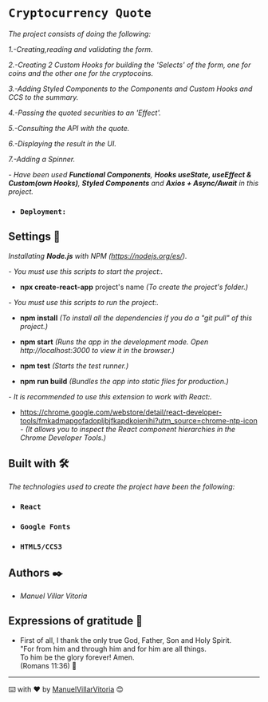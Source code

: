 # `Cryptocurrency Quote`

_The project consists of doing the following:_

_1.-Creating,reading and validating the form._

_2.-Creating 2 Custom Hooks for building the 'Selects' of the form, one for coins and the other one for the cryptocoins._

_3.-Adding Styled Components to the Components and Custom Hooks and CCS to the summary._

_4.-Passing the quoted securities to an 'Effect'._

_5.-Consulting the API with the quote._

_6.-Displaying the result in the UI._

_7.-Adding a Spinner._

_- Have been used **Functional Components**, **Hooks useState, useEffect & Custom(own Hooks)**, **Styled Components** and  **Axios + Async/Await** in this project._


* ### `Deployment:` 


## Settings 🔧

_Installating **Node.js** with NPM (https://nodejs.org/es/)._ 


_- You must use this scripts to start the project:._

* **npx create-react-app** project's name  _(To create the project's folder.)_ 


_- You must use this scripts to run the project:._

* **npm install**  _(To install all the dependencies if you do a "git pull" of this project.)_

* **npm start**  _(Runs the app in the development mode. Open http://localhost:3000 to view it in the browser.)_ <br />

* **npm test**  _(Starts the test runner.)_ <br />

* **npm run build**  _(Bundles the app into static files for production.)_ <br />


_- It is recommended to use this extension to work with React:._

* https://chrome.google.com/webstore/detail/react-developer-tools/fmkadmapgofadopljbjfkapdkoienihi?utm_source=chrome-ntp-icon _-  (It allows you to inspect the React component hierarchies in the Chrome Developer Tools.)_


## Built with 🛠️

_The technologies used to create the project have been the following:_

* ### `React`
* ### `Google Fonts`
* ### `HTML5/CCS3`

## Authors ✒️

* _Manuel Villar Vitoria_


## Expressions of gratitude 🎁

* First of all, I thank the only true God, Father, Son and Holy Spirit. <br />
"For from him and through him and for him are all things. <br />
To him be the glory forever! Amen. <br />
(Romans 11:36) 📢

---
⌨️ with ❤️ by [ManuelVillarVitoria](https://github.com/ManuelVillarVitoria) 😊

